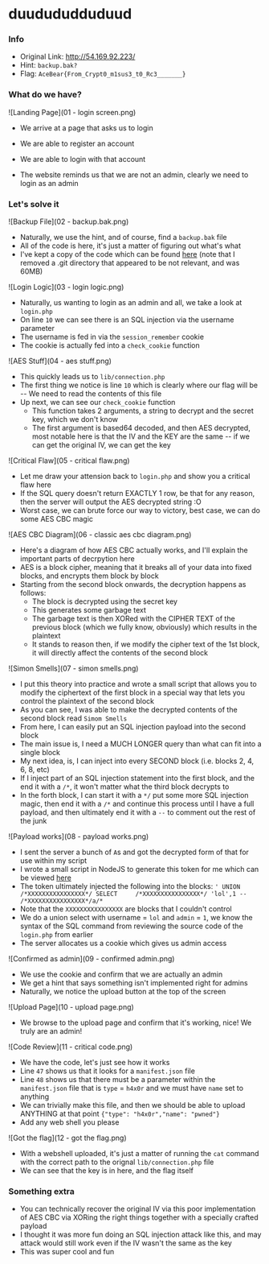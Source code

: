 duudududduduud
==============

### Info
 - Original Link: http://54.169.92.223/
 - Hint: `backup.bak?`
 - Flag: `AceBear{From_Crypt0_m1sus3_t0_Rc3_______}`

### What do we have?

![Landing Page](01 - login screen.png)
 - We arrive at a page that asks us to login

 - We are able to register an account
 - We are able to login with that account
 - The website reminds us that we are not an admin, clearly we need to login as an admin

### Let's solve it

![Backup File](02 - backup.bak.png)
 - Naturally, we use the hint, and of course, find a `backup.bak` file
 - All of the code is here, it's just a matter of figuring out what's what
 - I've kept a copy of the code which can be found [here](backup) (note that I removed a .git directory that appeared to be not relevant, and was 60MB)

![Login Logic](03 - login logic.png)
 - Naturally, us wanting to login as an admin and all, we take a look at `login.php`
 - On line `10` we can see there is an SQL injection via the username parameter
 - The username is fed in via the `session_remember` cookie
 - The cookie is actually fed into a `check_cookie` function

![AES Stuff](04 - aes stuff.png)
 - This quickly leads us to `lib/connection.php`
 - The first thing we notice is line `10` which is clearly where our flag will be -- We need to read the contents of this file
 - Up next, we can see our `check_cookie` function
   - This function takes 2 arguments, a string to decrypt and the secret key, which we don't know
   - The first argument is based64 decoded, and then AES decrypted, most notable here is that the IV and the KEY are the same -- if we can get the original IV, we can get the key

![Critical Flaw](05 - critical flaw.png)
 - Let me draw your attension back to `login.php` and show you a critical flaw here
 - If the SQL query doesn't return EXACTLY 1 row, be that for any reason, then the server will output the AES decrypted string :O
 - Worst case, we can brute force our way to victory, best case, we can do some AES CBC magic

![AES CBC Diagram](06 - classic aes cbc diagram.png)
 - Here's a diagram of how AES CBC actually works, and I'll explain the important parts of decrpytion here
 - AES is a block cipher, meaning that it breaks all of your data into fixed blocks, and encrypts them block by block
 - Starting from the second block onwards, the decryption happens as follows:
   - The block is decrypted using the secret key
   - This generates some garbage text
   - The garbage text is then XORed with the CIPHER TEXT of the previous block (which we fully know, obviously) which results in the plaintext
   - It stands to reason then, if we modify the cipher text of the 1st block, it will directly affect the contents of the second block

![Simon Smells](07 - simon smells.png)
 - I put this theory into practice and wrote a small script that allows you to modify the ciphertext of the first block in a special way that lets you control the plaintext of the second block
 - As you can see, I was able to make the decrypted contents of the second block read `Simom Smells`
 - From here, I can easily put an SQL injection payload into the second block
 - The main issue is, I need a MUCH LONGER query than what can fit into a single block
 - My next idea, is, I can inject into every SECOND block (i.e. blocks 2, 4, 6, 8, etc)
 - If I inject part of an SQL injection statement into the first block, and the end it with a `/*`, it won't matter what the third block decrypts to
 - In the forth block, I can start it with a `*/` put some more SQL injection magic, then end it with a `/*` and continue this process until I have a full payload, and then ultimately end it with a `--` to comment out the rest of the junk

![Payload works](08 - payload works.png)
 - I sent the server a bunch of `A`s and got the decrypted form of that for use within my script
 - I wrote a small script in NodeJS to generate this token for me which can be viewed [here](web01_tool.js)
 - The token ultimately injected the following into the blocks: `' UNION       /*XXXXXXXXXXXXXXXX*/ SELECT     /*XXXXXXXXXXXXXXXX*/ 'lol',1 -- /*XXXXXXXXXXXXXXXX*/a/*`
 - Note that the `XXXXXXXXXXXXXXXX` are blocks that I couldn't control
 - We do a union select with username = `lol` and `admin` = `1`, we know the syntax of the SQL command from reviewing the source code of the `login.php` from earlier
 - The server allocates us a cookie which gives us admin access

![Confirmed as admin](09 - confirmed admin.png)
 - We use the cookie and confirm that we are actually an admin
 - We get a hint that says something isn't implemented right for admins
 - Naturally, we notice the upload button at the top of the screen

![Upload Page](10 - upload page.png)
 - We browse to the upload page and confirm that it's working, nice! We truly are an admin!

![Code Review](11 - critical code.png)
 - We have the code, let's just see how it works
 - Line `47` shows us that it looks for a `manifest.json` file
 - Line `48` shows us that there must be a parameter within the `manifest.json` file that is `type` = `h4x0r` and we must have `name` set to anything
 - We can trivially make this file, and then we should be able to upload ANYTHING at that point `{"type": "h4x0r","name": "pwned"}`
 - Add any web shell you please

![Got the flag](12 - got the flag.png)
 - With a webshell uploaded, it's just a matter of running the `cat` command with the correct path to the orignal `lib/connection.php` file
 - We can see that the key is in here, and the flag itself

### Something extra
 - You can technically recover the original IV via this poor implementation of AES CBC via XORing the right things together with a specially crafted payload
 - I thought it was more fun doing an SQL injection attack like this, and may attack would still work even if the IV wasn't the same as the key
 - This was super cool and fun
